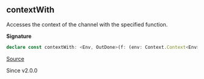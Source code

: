 ## contextWith

Accesses the context of the channel with the specified function.

**Signature**

```ts
declare const contextWith: <Env, OutDone>(f: (env: Context.Context<Env>) => OutDone) => Channel<never, unknown, never, unknown, OutDone, unknown, Env>
```

[Source](https://github.com/Effect-TS/effect/tree/main/packages/effect/src/Channel.ts#L775)

Since v2.0.0
